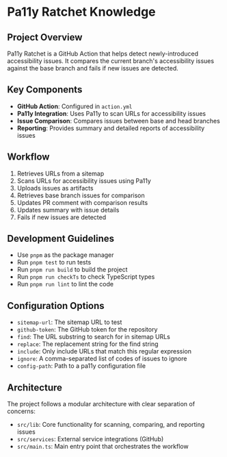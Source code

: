 # Pa11y Ratchet Knowledge

## Project Overview
Pa11y Ratchet is a GitHub Action that helps detect newly-introduced accessibility issues. It compares the current branch's accessibility issues against the base branch and fails if new issues are detected.

## Key Components
- **GitHub Action**: Configured in `action.yml`
- **Pa11y Integration**: Uses Pa11y to scan URLs for accessibility issues
- **Issue Comparison**: Compares issues between base and head branches
- **Reporting**: Provides summary and detailed reports of accessibility issues

## Workflow
1. Retrieves URLs from a sitemap
2. Scans URLs for accessibility issues using Pa11y
3. Uploads issues as artifacts
4. Retrieves base branch issues for comparison
5. Updates PR comment with comparison results
6. Updates summary with issue details
7. Fails if new issues are detected

## Development Guidelines
- Use `pnpm` as the package manager
- Run `pnpm test` to run tests
- Run `pnpm run build` to build the project
- Run `pnpm run checkTs` to check TypeScript types
- Run `pnpm run lint` to lint the code

## Configuration Options
- `sitemap-url`: The sitemap URL to test
- `github-token`: The GitHub token for the repository
- `find`: The URL substring to search for in sitemap URLs
- `replace`: The replacement string for the find string
- `include`: Only include URLs that match this regular expression
- `ignore`: A comma-separated list of codes of issues to ignore
- `config-path`: Path to a pa11y configuration file

## Architecture
The project follows a modular architecture with clear separation of concerns:
- `src/lib`: Core functionality for scanning, comparing, and reporting issues
- `src/services`: External service integrations (GitHub)
- `src/main.ts`: Main entry point that orchestrates the workflow
